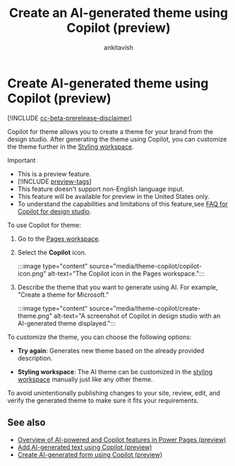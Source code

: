 ﻿---
title: Create an AI-generated theme using Copilot (preview)
description: Learn how to create an AI-generated theme for your Power Pages site using Copilot.
author: ankitavish 
ms.topic: conceptual
ms.custom: 
ms.date: 7/06/2023
ms.subservice:
ms.author: avishwakarma
ms.reviewer: kkendrick
contributors:
    - ProfessorKendrick
ms.collection: 
    - bap-ai-copilot
---

# Create AI-generated theme using Copilot (preview)

[!INCLUDE [cc-beta-prerelease-disclaimer](../includes/cc-beta-prerelease-disclaimer.md)]

Copilot for theme allows you to create a theme for your brand from the design studio. After generating the theme using Copilot, you can customize the theme further in the [Styling workspace](style-site.md).

> [!IMPORTANT]
> - This is a preview feature.
> - [!INCLUDE [preview-tags](../includes/cc-preview-features-definition.md)]
> - This feature doesn't support non-English language input.
> - This feature will be available for preview in the United States only.
> - To understand the capabilities and limitations of this feature,see [FAQ for Copilot for design studio](../faqs-design-studio.md).

To use Copilot for theme:

1. Go to the [Pages workspace](first-page.md).

1. Select the **Copilot** icon.

    :::image type="content" source="media/theme-copilot/copilot-icon.png" alt-text="The Copilot icon in the Pages workspace.":::

1. Describe the theme that you want to generate using AI. For example, "Create a theme for Microsoft."

    :::image type="content" source="media/theme-copilot/create-theme.png" alt-text="A screenshot of Copilot in design studio with an AI-generated theme displayed.":::

To customize the theme, you can choose the following options:

- **Try again**: Generates new theme based on the already provided description.

- **Styling workspace**: The AI theme can be customized in the [styling workspace](style-site.md) manually just like any other theme. 

To avoid unintentionally publishing changes to your site, review, edit, and verify the generated theme to make sure it fits your requirements.

## See also

- [Overview of AI-powered and Copilot features in Power Pages (preview)](../configure/ai-copilot-overview.md)
- [Add AI-generated text using Copilot (preview)](add-text-copilot.md)
- [Create AI-generated form using Copilot (preview)](add-form-copilot.md)
